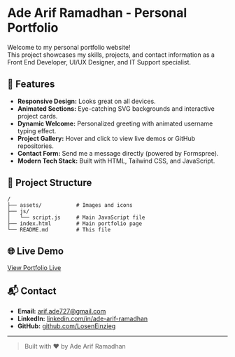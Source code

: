 # Ade Arif Ramadhan - Personal Portfolio

Welcome to my personal portfolio website!  
This project showcases my skills, projects, and contact information as a Front End Developer, UI/UX Designer, and IT Support specialist.

## 🚀 Features

- **Responsive Design:** Looks great on all devices.
- **Animated Sections:** Eye-catching SVG backgrounds and interactive project cards.
- **Dynamic Welcome:** Personalized greeting with animated username typing effect.
- **Project Gallery:** Hover and click to view live demos or GitHub repositories.
- **Contact Form:** Send me a message directly (powered by Formspree).
- **Modern Tech Stack:** Built with HTML, Tailwind CSS, and JavaScript.

## 📂 Project Structure

```
/
├── assets/           # Images and icons
├── js/
│   └── script.js     # Main JavaScript file
├── index.html        # Main portfolio page
└── README.md         # This file
```

## 🌐 Live Demo

[View Portfolio Live]([[https://loseneinzieg.github.io/Portofolio-Web-Project/])

## 📬 Contact

- **Email:** [arif.ade727@gmail.com](mailto:arif.ade727@gmail.com)
- **LinkedIn:** [linkedin.com/in/ade-arif-ramadhan](https://www.linkedin.com/in/ade-arif-ramadhan)
- **GitHub:** [github.com/LosenEinzieg](https://github.com/LosenEinzieg)

---

> Built with ❤️ by Ade Arif Ramadhan
